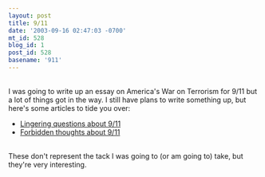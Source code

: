 ```yaml
---
layout: post
title: 9/11
date: '2003-09-16 02:47:03 -0700'
mt_id: 528
blog_id: 1
post_id: 528
basename: '911'
---
```

<br />I was going to write up an essay on America's War on Terrorism for 9/11 but a lot of things got in the way. I still have plans to write something up, but here's some articles to tide you over:<ul><li><a href="http://www.philly.com/mld/philly/news/local/6742902.htm">Lingering questions about 9/11</a></li><li><a href="http://www.salon.com/mwt/feature/2002/09/11/forbidden_letters/index.html">Forbidden thoughts about 9/11</a></li></ul><br />These don't represent the tack I was going to (or am going to) take, but they're very interesting.<br /><br /><br />
